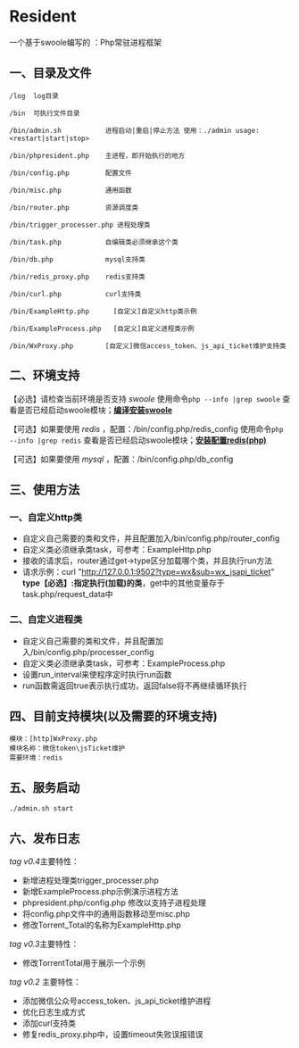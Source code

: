 # Resident
一个基于swoole编写的 ：Php常驻进程框架

## 一、目录及文件

```
/log  log目录

/bin  可执行文件目录

/bin/admin.sh           进程启动|重启|停止方法 使用：./admin usage:<restart|start|stop>

/bin/phpresident.php    主进程，即开始执行的地方

/bin/config.php         配置文件

/bin/misc.php           通用函数

/bin/router.php         资源调度类

/bin/trigger_processer.php 进程处理类

/bin/task.php           自编辑类必须继承这个类

/bin/db.php             mysql支持类

/bin/redis_proxy.php    redis支持类

/bin/curl.php           curl支持类

/bin/ExampleHttp.php      [自定义]自定义http类示例

/bin/ExampleProcess.php   [自定义]自定义进程类示例

/bin/WxProxy.php        [自定义]微信access_token、js_api_ticket维护支持类

```

## 二、环境支持
【必选】请检查当前环境是否支持 *swoole*
使用命令`php --info |grep swoole` 查看是否已经启动swoole模块；**[编译安装swoole](http://zengbingo.com/p/268.html)**

【可选】如果要使用 *redis* ，配置：/bin/config.php/redis_config
使用命令`php --info |grep redis` 查看是否已经启动swoole模块；**[安装配置redis(php)](http://zengbingo.com/p/392.html)**

【可选】如果要使用 *mysql* ，配置：/bin/config.php/db_config


## 三、使用方法
### 一、自定义http类
* 自定义自己需要的类和文件，并且配置加入/bin/config.php/router_config
* 自定义类必须继承类task，可参考：ExampleHttp.php
* 接收的请求后，router通过get->type区分加载哪个类，并且执行run方法
* 请求示例：curl "http://127.0.0.1:9502?type=wx&sub=wx_jsapi_ticket" **type【必选】:指定执行(加载)的类**，get中的其他变量存于task.php/request_data中

### 二、自定义进程类
* 自定义自己需要的类和文件，并且配置加入/bin/config.php/processer_config
* 自定义类必须继承类task，可参考：ExampleProcess.php
* 设置run_interval来使程序定时执行run函数
* run函数需返回true表示执行成功，返回false将不再继续循环执行

## 四、目前支持模块(以及需要的环境支持)
```
模块：[http]WxProxy.php
模块名称：微信token\jsTicket维护
需要环境：redis
```

## 五、服务启动
`./admin.sh start`

## 六、发布日志 

*tag v0.4*主要特性：
* 新增进程处理类trigger_processer.php
* 新增ExampleProcess.php示例演示进程方法
* phpresident.php/config.php 修改以支持子进程处理
* 将config.php文件中的通用函数移动至misc.php
* 修改Torrent_Total的名称为ExampleHttp.php

*tag v0.3*主要特性：
* 修改TorrentTotal用于展示一个示例

*tag v0.2* 主要特性：
* 添加微信公众号access_token、js_api_ticket维护进程
* 优化日志生成方式
* 添加curl支持类
* 修复redis_proxy.php中，设置timeout失败误报错误
